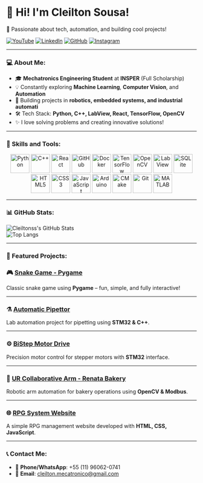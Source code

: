 # 👋 Hi! I'm Cleilton Sousa!  

🚀 Passionate about tech, automation, and building cool projects!  

[![YouTube](https://img.shields.io/badge/YouTube-red?style=for-the-badge&logo=youtube&logoColor=white)](https://www.youtube.com/@CleiltonSousa-hw6fj) 
[![LinkedIn](https://img.shields.io/badge/LinkedIn-blue?style=for-the-badge&logo=linkedin&logoColor=white)](https://www.linkedin.com/in/cleiltonss/) 
[![GitHub](https://img.shields.io/badge/GitHub-black?style=for-the-badge&logo=github&logoColor=white)](https://github.com/Cleiltonss) 
[![Instagram](https://img.shields.io/badge/Instagram-E4405F?style=for-the-badge&logo=instagram&logoColor=white)](https://www.instagram.com/cleilton.ss/)  

---

### 💻 About Me:
- 🎓 **Mechatronics Engineering Student** at **INSPER** (Full Scholarship)  
- 💡 Constantly exploring **Machine Learning**, **Computer Vision**, and **Automation**  
- 🔧 Building projects in **robotics, embedded systems, and industrial automati**  
- 🛠️ Tech Stack: **Python, C++, LabView, React, TensorFlow, OpenCV**  
- ✨ I love solving problems and creating innovative solutions!  

---

### 🚀 Skills and Tools:
<p align="center">
  <img src="https://cdn.jsdelivr.net/gh/devicons/devicon/icons/python/python-original.svg" width="50" alt="Python"/>
  <img src="https://cdn.jsdelivr.net/gh/devicons/devicon/icons/cplusplus/cplusplus-original.svg" width="50" alt="C++"/>
  <img src="https://cdn.jsdelivr.net/gh/devicons/devicon/icons/react/react-original.svg" width="50" alt="React"/>
  <img src="https://cdn.jsdelivr.net/gh/devicons/devicon/icons/github/github-original.svg" width="50" alt="GitHub"/>
  <img src="https://cdn.jsdelivr.net/gh/devicons/devicon/icons/docker/docker-original.svg" width="50" alt="Docker"/>
  <img src="https://cdn.jsdelivr.net/gh/devicons/devicon/icons/tensorflow/tensorflow-original.svg" width="50" alt="TensorFlow"/>
  <img src="https://cdn.jsdelivr.net/gh/devicons/devicon/icons/opencv/opencv-original.svg" width="50" alt="OpenCV"/>
  <img src="https://cdn.jsdelivr.net/gh/devicons/devicon/icons/labview/labview-original.svg" width="50" alt="LabView"/>
  <img src="https://cdn.jsdelivr.net/gh/devicons/devicon/icons/sqlite/sqlite-original.svg" width="50" alt="SQLite"/>
  <img src="https://cdn.jsdelivr.net/gh/devicons/devicon/icons/html5/html5-original.svg" width="50" alt="HTML5"/>
  <img src="https://cdn.jsdelivr.net/gh/devicons/devicon/icons/css3/css3-original.svg" width="50" alt="CSS3"/>
  <img src="https://cdn.jsdelivr.net/gh/devicons/devicon/icons/javascript/javascript-original.svg" width="50" alt="JavaScript"/>
  <img src="https://cdn.jsdelivr.net/gh/devicons/devicon/icons/arduino/arduino-original.svg" width="50" alt="Arduino"/>
  <img src="https://cdn.jsdelivr.net/gh/devicons/devicon/icons/cmake/cmake-original.svg" width="50" alt="CMake"/>
  <img src="https://cdn.jsdelivr.net/gh/devicons/devicon/icons/git/git-original.svg" width="50" alt="Git"/>
  <img src="https://cdn.jsdelivr.net/gh/devicons/devicon/icons/matlab/matlab-original.svg" width="50" alt="MATLAB"/>
</p>

---

### 📊 GitHub Stats:
![Cleiltonss's GitHub Stats](https://github-readme-stats.vercel.app/api?username=Cleiltonss&show_icons=true&theme=radical)  
![Top Langs](https://github-readme-stats.vercel.app/api/top-langs/?username=Cleiltonss&layout=compact&theme=radical)  

---

### 🚧 Featured Projects:

### 🎮 [Snake Game - Pygame](https://github.com/Cleiltonss/Pygame-2021.2)  
Classic snake game using **Pygame** – fun, simple, and fully interactive!  

---

### ⚗️ [Automatic Pipettor](https://github.com/Cleiltonss/PM_Pipeta_Automatica)  
Lab automation project for pipetting using **STM32 & C++**.  

---

### ⚙️ [BiStep Motor Drive](https://github.com/Cleiltonss/PM_Pipeta_Automatica)  
Precision motor control for stepper motors with **STM32** interface.  

---

### 🤖 [UR Collaborative Arm - Renata Bakery](https://github.com/Cleiltonss/UR_Colaborativo_RenataBakery)  
Robotic arm automation for bakery operations using **OpenCV & Modbus**.  

---

### 🌐 [RPG System Website](https://github.com/Cleiltonss/WebSite_SystemRPG)  
A simple RPG management website developed with **HTML, CSS, JavaScript**.  

---

### 📞 Contact Me:
- 📱 **Phone/WhatsApp**: +55 (11) 96062-0741  
- 📩 **Email**: cleilton.mecatronico@gmail.com  
